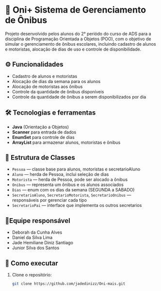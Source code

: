# 🚌 Oni+ Sistema de Gerenciamento de Ônibus

Projeto desenvolvido pelos alunos do 2° periódo do curso de ADS para a disciplina de Programação Orientada a Objetos (POO), com o objetivo de simular o gerenciamento de ônibus escolares, incluindo cadastro de alunos e motoristas, alocação de dias de uso e controle de disponibilidade.


## ⚙️ Funcionalidades

- Cadastro de alunos e motoristas
- Alocação de dias da semana para os alunos
- Alocação de motoristas aos ônibus
- Controle da quantidade de ônibus disponíveis
- Controle da quantidade de ônibus a serem disponibilizados por dia


## 🛠️ Tecnologias e ferramentas

- **Java** (Orientação a Objetos)
- **Scanner** para entrada de dados
- **EnumSet** para controle de dias
- **ArrayList** para armazenar alunos, motoristas e ônibus


## 📁 Estrutura de Classes

- `Pessoa` — classe base para alunos, motoristas e secretarioAluno
- `Aluno` — herda de Pessoa, inclui seleção de dias
- `Motorista` — herda de Pessoa, pode ser alocado a ônibus
- `Onibus` — representa um ônibus e os alunos associados
- `Dias` — enum com os dias da semana (SEGUNDA a SABADO)
- `SecretarioAluno`, `SecretarioMotorista`, `SecretarioOnibus` — responsáveis por gerenciar cada tipo
- `SecretarioPai` — interface que implementa os outros secretarios 


## 👥Equipe responsável
- Deborah da Cunha Alves
- Daniel da Silva Lima
- Jade Hemiliane Diniz Santiago
- Junior Silva dos Santos

 
## 🚀 Como executar

1. Clone o repositório:
   ```bash
   git clone https://github.com/jadedinizz/Oni-mais.git
